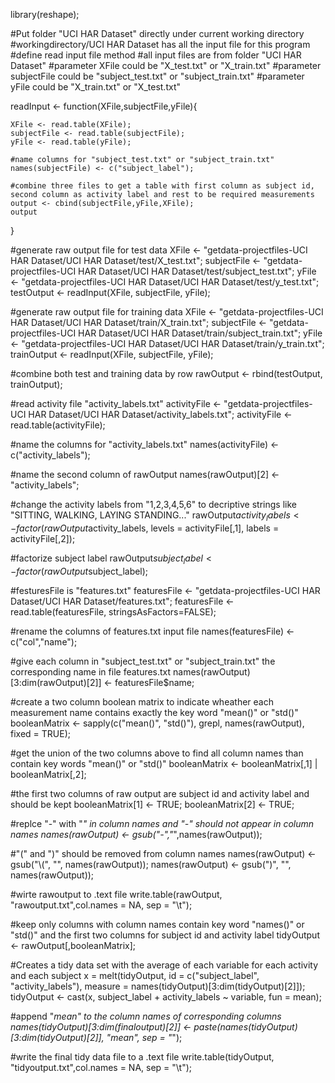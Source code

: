 library(reshape);

#Put folder "UCI HAR Dataset" directly under current working directory
#workingdirectory/UCI HAR Dataset has all the input file for this program
#define read input file method
#all input files are from folder "UCI HAR Dataset"
#parameter XFile could be "X_test.txt" or "X_train.txt"
#parameter subjectFile could be "subject_test.txt" or "subject_train.txt"
#parameter yFile could be "X_train.txt" or "X_test.txt"

readInput <- function(XFile,subjectFile,yFile){
	
	XFile <- read.table(XFile);
	subjectFile <- read.table(subjectFile);
	yFile <- read.table(yFile);

	#name columns for "subject_test.txt" or "subject_train.txt"
	names(subjectFile) <- c("subject_label");
	
	#combine three files to get a table with first column as subject id, second column as activity label and rest to be required measurements
	output <- cbind(subjectFile,yFile,XFile);	
	output
	
}

#generate raw output file for test data
XFile <- "getdata-projectfiles-UCI HAR Dataset/UCI HAR Dataset/test/X_test.txt";
subjectFile <- "getdata-projectfiles-UCI HAR Dataset/UCI HAR Dataset/test/subject_test.txt";
yFile <- "getdata-projectfiles-UCI HAR Dataset/UCI HAR Dataset/test/y_test.txt";
testOutput <- readInput(XFile, subjectFile, yFile);

#generate raw output file for training data
XFile <- "getdata-projectfiles-UCI HAR Dataset/UCI HAR Dataset/train/X_train.txt";
subjectFile <- "getdata-projectfiles-UCI HAR Dataset/UCI HAR Dataset/train/subject_train.txt";
yFile <- "getdata-projectfiles-UCI HAR Dataset/UCI HAR Dataset/train/y_train.txt";
trainOutput <- readInput(XFile, subjectFile, yFile);

#combine both test and training data by row
rawOutput <- rbind(testOutput, trainOutput);

#read activity file "activity_labels.txt"
activityFile <- "getdata-projectfiles-UCI HAR Dataset/UCI HAR Dataset/activity_labels.txt";
activityFile <- read.table(activityFile);

#name the columns for "activity_labels.txt"
names(activityFile) <-c("activity_labels");

#name the second column of rawOutput
names(rawOutput)[2] <- "activity_labels";

#change the activity labels from "1,2,3,4,5,6" to decriptive strings like "SITTING, WALKING, LAYING STANDING..."
rawOutput$activity_labels <- factor(rawOutput$activity_labels, levels = activityFile[,1], labels = activityFile[,2]);

#factorize subject label
rawOutput$subject_label <- factor(rawOutput$subject_label);

#festuresFile is "features.txt"
featuresFile <- "getdata-projectfiles-UCI HAR Dataset/UCI HAR Dataset/features.txt";
featuresFile <- read.table(featuresFile, stringsAsFactors=FALSE);

#rename the columns of features.txt input file
names(featuresFile) <- c("col","name");

#give each column in "subject_test.txt" or "subject_train.txt" the corresponding name in file features.txt
names(rawOutput)[3:dim(rawOutput)[2]] <- featuresFile$name;

#create a two column boolean matrix to indicate wheather each measurement name contains exactly the key word "mean()" or "std()"
booleanMatrix <- sapply(c("mean()", "std()"), grepl, names(rawOutput), fixed = TRUE);
	
#get the union of the two columns above to find all column names than contain key words "mean()" or "std()"
booleanMatrix <- booleanMatrix[,1] | booleanMatrix[,2];

#the first two columns of raw output are subject id and activity label and should be kept
booleanMatrix[1] <- TRUE;
booleanMatrix[2] <- TRUE;
	
#replce "-" with "_" in column names and "-" should not appear in column names
names(rawOutput) <- gsub("-","_",names(rawOutput));
	
#"(" and ")" should be removed from column names
names(rawOutput) <- gsub("\\(", "", names(rawOutput));
names(rawOutput) <- gsub(")", "", names(rawOutput));

#wirte rawoutput to .text file
write.table(rawOutput, "rawoutput.txt",col.names = NA, sep = "\t");

#keep only columns with column names contain key word "names()" or "std()" and the first two columns for subject id and activity label
tidyOutput <- rawOutput[,booleanMatrix];

#Creates a tidy data set with the average of each variable for each activity and each subject
x = melt(tidyOutput, id = c("subject_label", "activity_labels"), measure = names(tidyOutput)[3:dim(tidyOutput)[2]]);
tidyOutput <- cast(x, subject_label  + activity_labels ~ variable, fun = mean);

#append "_mean" to the column names of corresponding columns
names(tidyOutput)[3:dim(finaloutput)[2]] <- paste(names(tidyOutput)[3:dim(tidyOutput)[2]], "mean", sep = "_");

#write the final tidy data file to a .text file
write.table(tidyOutput, "tidyoutput.txt",col.names = NA, sep = "\t");
